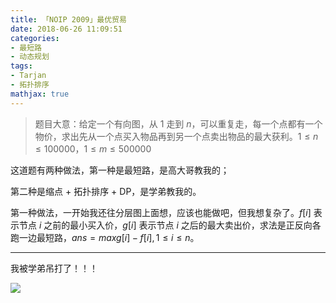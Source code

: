 ```yaml
---
title: 「NOIP 2009」最优贸易
date: 2018-06-26 11:09:51
categories:
- 最短路
- 动态规划
tags:
- Tarjan
- 拓扑排序
mathjax: true
---
```


> 题目大意：给定一个有向图，从 $1$ 走到 $n$，可以重复走，每一个点都有一个物价，求出先从一个点买入物品再到另一个点卖出物品的最大获利。$1≤n≤100000，1≤m≤500000$

这道题有两种做法，第一种是最短路，是高大哥教我的；

第二种是缩点 + 拓扑排序 + DP，是学弟教我的。

第一种做法，一开始我还往分层图上面想，应该也能做吧，但我想复杂了。$f[i]$ 表示节点 $i$ 之前的最小买入价，$g[i]$ 表示节点 $i$ 之后的最大卖出价，求法是正反向各跑一边最短路，$ans=max{g[i]-f[i]},1≤i≤n$。

---

我被学弟吊打了！！！

![](https://ss1.bdstatic.com/70cFvXSh_Q1YnxGkpoWK1HF6hhy/it/u=2090625165,1972254292&fm=27&gp=0.jpg)
